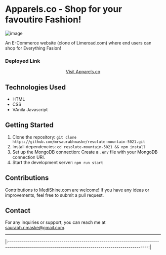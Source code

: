 # Apparels.co - Shop for your favoutire Fashion!

![image](https://github.com/mrsaurabhmaske/upbeat-eggnog-8021/assets/123891687/f52c3233-7403-4406-98fa-3932786d44eb)

An E-Commerce website (clone of Limeroad.com) where end users can shop for Everything Fasion!

### Deployed Link

<div align="center">
  <a href="https://apparelsco-by-saurabh.netlify.app/" target="blank">Visit Apparels.co</a>
</div>

## Technologies Used

- HTML
- CSS
- VAnila Javascript

## Getting Started

1. Clone the repository: `git clone https://github.com/mrsaurabhmaske/resolute-mountain-5021.git`
2. Install dependencies: `cd resolute-mountain-5021 && npm install`
3. Set up the MongoDB connection: Create a `.env` file with your MongoDB connection URI.
4. Start the development server: `npm run start`

## Contributions

Contributions to MediShine.com are welcome! If you have any ideas or improvements, feel free to submit a pull request.

## Contact

For any inquiries or support, you can reach me at [saurabh.r.maske@gmail.com](mailto:saurabh.r.maske@gmail.com).

---


|:----------------------------------------------------------------------------------------------------------------------------------------------------:|
